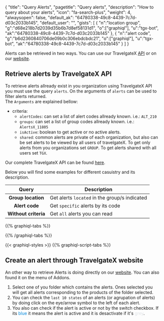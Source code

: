 {
"title": "Query Alerts",
"pagetitle": "Query alerts",
"description": "How to query about your alerts",
"icon": "fa-search-plus",
"weight": 4,
"alwaysopen": false,
"default_ak": "64780338-49c8-4439-7c7d-d03c2033b145",
"default_user": "",
"gists": [
    {
        "n":"location group",
        "g":"d68e218b7d2039d35b6b7d8ef58131d1",
        "o":["graphiql"],
        "u":"tgx-bot",
        "ak":"64780338-49c8-4439-7c7d-d03c2033b145"
    }, 
    {
        "n":"alert code",
        "g":"b6d2360840706de09b0c306ebdcbdc21",
        "o":["graphiql"],
        "u":"tgx-bot",
        "ak":"64780338-49c8-4439-7c7d-d03c2033b145"
    }
        ]
}

[website-API]: https://api.travelgatex.com/
[website-alerts]: https://www.travelgatex.com/alerts
[alerts-types]: /alerts-x/concepts/alert-types
[noTraffic-type]: /alerts-x/concepts/alert-types/no-traffic
[errors-types]: /alerts-x/
[windowing-modes]: /alerts-x/concepts/windowing-modes
[schema]: /alerts-x/api-reference

Alerts can be retrieved in two ways. You can use our TravelgateX [API][website-API] or on our [website][website-alerts].

## Retrieve alerts by TravelgateX API

To retrieve alerts allready exist in you organization using TravelgateX API you must use the query `alerts`. On the arguments of `alerts` can be used to filter alerts returned.   
The `Arguments` are explained bellow:  

- criteria:  
    - `alertCodes`: can set a list of alert codes allready known. i.e.: `ALT_210`
    - `groups`: can set a list of group codes allready known. i.e.: `AlertsX_11805`
    - `isActive`: boolean to get active or no active alerts.
    - `shared`: common alerts are private of each organization, but also can be set alerts to be viewed by all users of travelgateX. To get only alerts from you organizations set `GROUP`.  To get alerts shared with all users set `TGX`.

Our complete TravelgateX API can be found [here][schema].

Below you will find some examples for different casuistry and its description.

| Query  |  Description |
|:-:|---|
| **Group location**  |  Get alerts `located` in the group/s indicated|
| **Alert code**| Get `specific` alerts by its code  |
| **Without criteria**| Get `all` alerts you can read |

{{% graphiql-tabs %}}


{{% /graphiql-tabs %}}

{{< graphiql-styles >}}
{{% graphiql-script-tabs %}}

## Create an alert through TravelgateX website

An other way to retrieve Alerts is doing directly on our [website][website-alerts]. You can also found it on the menu of Addons.
 
1. Select one of you folder which contains the alerts. Ones selected you will get all alerts corresponding to the products of the folder selected.
2. You can check the `last 10 states` of an alerts (or agrupation of alerts) by doing click on the eye/arrow symbol to the left of each alert.
3. You also can check if the alert is active or not by the switch checkbox. If its <span style="color:#0088DD">blue</span> it means the alert is active and it is desactivate if it's <span style="color:#DEE2E6">grey</span>.

